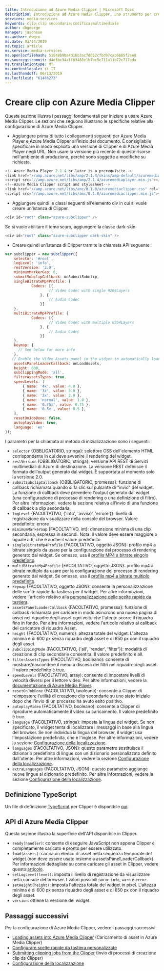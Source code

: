 ```yaml
---
title: Introduzione ad Azure Media Clipper | Microsoft Docs
description: Introduzione ad Azure Media Clipper, uno strumento per creare clip video dagli asset di Servizi multimediali di Microsoft Azure
services: media-services
keywords: clip;clip secondaria;codifica;multimediale
author: dbgeorge
manager: jasonsue
ms.author: dwgeo
ms.date: 03/14/2019
ms.topic: article
ms.service: media-services
ms.openlocfilehash: 51848b9ba4d18b3ac7d652cfbd97cab6b85f2ee8
ms.sourcegitcommit: d4dfbc34a1f03488e1b7bc5e711a11b72c717ada
ms.translationtype: MT
ms.contentlocale: it-IT
ms.lasthandoff: 06/13/2019
ms.locfileid: "61466273"
---
```

# <a name="create-clips-with-azure-media-clipper"></a>Creare clip con Azure Media Clipper
Questa sezione illustra i passaggi fondamentali per iniziare a usare Azure Media Clipper. Le sezioni che seguono illustrano le specifiche relative alla configurazione di Azure Media Clipper.

- Aggiungere prima di tutto i collegamenti seguenti per Azure Media Player e Azure Media Clipper all'inizio del documento. È consigliabile specificare in modo esplicito una versione di Clipper e di Azure Media Player negli URL. Non usare la versione più recente di queste risorse nell'ambiente di produzione, perché sono soggette a modifiche su richiesta.

```javascript
<!--Azure Media Player 2.1.4 or later is a prerequisite-->
<link href="//amp.azure.net/libs/amp/2.1.4/skins/amp-default/azuremediaplayer.min.css" rel="stylesheet">
<script src="//amp.azure.net/libs/amp/2.1.4/azuremediaplayer.min.js"></script>
<!--Azure Media Clipper script and stylesheet-->
<link href="//amp.azure.net/libs/amc/0.1.0/azuremediaclipper.css" rel="stylesheet">
<script src="//amp.azure.net/libs/amc/0.1.0/azuremediaclipper.min.js"></script>
```

- Aggiungere quindi le classi seguenti all'elemento div in cui si vuole creare un'istanza di Clipper.

```javascript
<div id="root" class="azure-subclipper" />
```

Se si vuole abilitare il tema scuro, aggiungere la classe dark-skin:

```javascript
<div id="root" class="azure-subclipper dark-skin" />
```

- Creare quindi un'istanza di Clipper tramite la chiamata API seguente:

```javascript
var subclipper = new subclipper({
    selector: '#root',
    logLevel: 'info',
    restVersion: '2.0',
    minimumMarkerGap: 6,
    submitSubclipCallback: onSubmitSubclip,
    singleBitrateMp4Profile: {
            Codecs: [{
                    // Video Codec with single H264Layers
                }, {
                    // Audio Codec
                }]
    },
    multiBitrateMp4Profile: {
            Codecs: [{
                    // Video Codec with multiple H264Layers
                }, {
                    // Audio Codec
                }]
    },
    keymap: {
      // See below for more info
    },
   // Enable the Video Assets panel in the widget to automatically load assets (input contract)
    assetsPanelLoaderCallback: onLoadAssets,
    height: 600,
    subclippingMode: 'all',
    filterAssetsTypes: true,
    speedLevels: [
        { name: '4x', value: 4.0 },
        { name: '3x', value: 3.0 },
        { name: '2x', value: 2.0 },
        { name: 'normal', value: 1.0 },
        { name: '0.75x', value: 0.75 },
        { name: '0.5x', value: 0.5 },
    ],
    resetOnJobDone: false,
    autoplayVideo: true,
    language: 'en'    
});
```

I parametri per la chiamata al metodo di inizializzazione sono i seguenti:
- `selector` {OBBLIGATORIO, stringa}: selettore CSS dell'elemento HTML corrispondente in cui deve avvenire il rendering del widget.
- `restVersion` {OBBLIGATORIO, stringa}: versione API REST di Servizi multimediali di Azure di destinazione. La versione REST definisce il formato dell'output generato dal widget. È supportata al momento solo la versione 2.0.
- `submitSubclipCallback` {OBBLIGATORIO, promessa}: funzione di callback richiamata quando si fa clic sul pulsante di "invio" del widget. La funzione di callback deve prevedere l'output generato dal widget (una configurazione di processo di rendering o una definizione di filtro). Per altre informazioni, vedere la sezione relativa all'invio di una funzione di callback a clip secondaria.
- `logLevel` {FACOLTATIVO, {'info', 'avviso', 'errore'}}: livello di registrazione da visualizzare nella console del browser. Valore predefinito: errore
- `minimumMarkerGap` {FACOLTATIVO, int}: dimensione minima di una clip secondaria, espressa in secondi. Nota: il valore deve essere maggiore o uguale a 6, che è anche il valore predefinito.
- `singleBitrateMp4Profile` {FACOLTATIVO, oggetto JSON}: profilo mp4 a bitrate singolo da usare per la configurazione del processo di rendering generato dal widget. Se omesso, usa il [profilo MP4 a bitrate singolo predefinito](https://docs.microsoft.com/azure/media-services/media-services-mes-preset-h264-single-bitrate-1080p).
- `multiBitrateMp4Profile` {FACOLTATIVO, oggetto JSON}: profilo mp4 a bitrate multiplo da usare per la configurazione del processo di rendering generato dal widget. Se omesso, usa il [profilo mp4 a bitrate multiplo predefinito](https://docs.microsoft.com/azure/media-services/media-services-mes-preset-h264-multiple-bitrate-1080p).
- `keymap` {FACOLTATIVO, oggetto JSON}: consente la personalizzazione delle scelte rapide da tastiera per il widget. Per altre informazioni, vedere l'articolo relativo alla [personalizzazione delle scelte rapide da tastiera](media-services-azure-media-clipper-keyboard-shortcuts.md).
- `assetsPanelLoaderCallback` {FACOLTATIVO, promessa}: funzione di callback richiamata per caricare in modo asincrono una nuova pagina di asset nel riquadro degli asset ogni volta che l'utente scorre il riquadro fino in fondo. Per altre informazioni, vedere l'articolo relativo al callback del caricatore di riquadro Asset.
- `height` {FACOLTATIVO, numero}: altezza totale del widget. L'altezza minima è di 600 px senza riquadro degli asset e di 850 px con il riquadro degli asset.
- `subclippingMode` (FACOLTATIVO, {'all', 'render', 'filter'}): modalità di creazione di clip secondarie consentita. Il valore predefinito è all.
- `filterAssetsTypes` (FACOLTATIVO, booleano): consente di mostrare/nascondere il menu a discesa dei filtri nel riquadro degli asset. Il valore predefinito è true.
- `speedLevels` (FACOLTATIVO, array): consente di impostare livelli di velocità diversi per il lettore video. Per altre informazioni, vedere la [documentazione di Azure Media Player](https://amp.azure.net/libs/amp/latest/docs/#amp.player.playbackspeedoptions).
- `resetOnJobDone` (FACOLTATIVO, booleano): consente a Clipper di reimpostare l'utilità di creazione clip secondarie su uno stato iniziale dopo che l'invio di un processo ha avuto esito positivo.
- `autoplayVideo` (FACOLTATIVO, booleano): consente a Clipper di riprodurre automaticamente il video su caricamento. Il valore predefinito è true.
- `language` {FACOLTATIVO, stringa}: imposta la lingua del widget. Se non specificato, il widget tenta di localizzare i messaggi in base alla lingua del browser. Se non individua la lingua del browser, il widget usa l'impostazione predefinita, che è l'inglese. Per altre informazioni, vedere la sezione [Configurazione della localizzazione](media-services-azure-media-clipper-localization.md).
- `languages` {FACOLTATIVO, JSON}: questo parametro sostituisce il dizionario predefinito di lingue con un dizionario personalizzato definito dall'utente. Per altre informazioni, vedere la sezione [Configurazione della localizzazione](media-services-azure-media-clipper-localization.md).
- `extraLanguages` (FACOLTATIVO, JSON): questo parametro aggiunge nuove lingue al dizionario predefinito. Per altre informazioni, vedere la sezione [Configurazione della localizzazione](media-services-azure-media-clipper-localization.md).

## <a name="typescript-definition"></a>Definizione TypeScript
Un file di definizione [TypeScript](https://www.typescriptlang.org/) per Clipper è disponibile [qui](https://amp.azure.net/libs/amc/latest/azuremediaclipper.d.ts).

## <a name="azure-media-clipper-api"></a>API di Azure Media Clipper
Questa sezione illustra la superficie dell'API disponibile in Clipper.

- `ready(handler)`: consente di eseguire JavaScript non appena Clipper è completamente caricato e pronto per essere utilizzato.
- `load(assets)`: carica un elenco di asset nella sequenza temporale del widget (non deve essere usato insieme a assetsPanelLoaderCallback). Per informazioni dettagliate su come caricare gli asset in Clipper, vedere questo [articolo](media-services-azure-media-clipper-load-assets.md).
- `setLogLevel(level)`: imposta il livello di registrazione da visualizzare nella console del browser. I valori possibili sono: `info`, `warn` e `error`.
- `setHeight(height)`: imposta l'altezza totale del widget in pixel. L'altezza minima è di 600 px senza riquadro degli asset e di 850 px con il riquadro degli asset.
- `version`: ottiene la versione del widget.

## <a name="next-steps"></a>Passaggi successivi
Per la configurazione di Azure Media Clipper, vedere i passaggi successivi:
- [Loading assets into Azure Media Clipper](media-services-azure-media-clipper-load-assets.md) (Caricamento di asset in Azure Media Clipper)
- [Configurare scelte rapide da tastiera personalizzate](media-services-azure-media-clipper-keyboard-shortcuts.md)
- [Submitting clipping jobs from the Clipper](media-services-azure-media-clipper-submit-job.md) (Invio di processi di creazione clip da Clipper)
- [Configurazione della localizzazione](media-services-azure-media-clipper-localization.md)